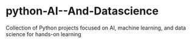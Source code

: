 # python-AI--And-Datascience
Collection of Python projects focused on AI, machine learning, and data science for hands-on learning
